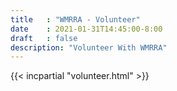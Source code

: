 ```yaml
---
title   : "WMRRA - Volunteer"
date    : 2021-01-31T14:45:00-8:00
draft   : false
description: "Volunteer With WMRRA"
---
```


{{< incpartial "volunteer.html" >}}